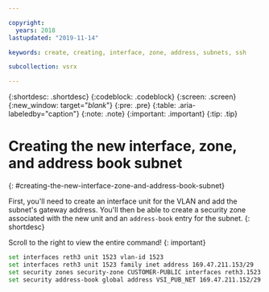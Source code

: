 ```yaml
---

copyright:
  years: 2018
lastupdated: "2019-11-14"

keywords: create, creating, interface, zone, address, subnets, ssh

subcollection: vsrx

---
```


{:shortdesc: .shortdesc}
{:codeblock: .codeblock}
{:screen: .screen}
{:new_window: target="_blank_"}
{:pre: .pre}
{:table: .aria-labeledby="caption"}
{:note: .note}
{:important: .important}
{:tip: .tip}

# Creating the new interface, zone, and address book subnet
{: #creating-the-new-interface-zone-and-address-book-subnet}

First, you'll need to create an interface unit for the VLAN and add the subnet's gateway address. You'll then be able to create a security zone associated with the new unit and an `address-book` entry for the subnet.
{: shortdesc}

Scroll to the right to view the entire command!
{: important}

```sh
set interfaces reth3 unit 1523 vlan-id 1523
set interfaces reth3 unit 1523 family inet address 169.47.211.153/29
set security zones security-zone CUSTOMER-PUBLIC interfaces reth3.1523 host-inbound-traffic system-services all
set security address-book global address VSI_PUB_NET 169.47.211.152/29
```
